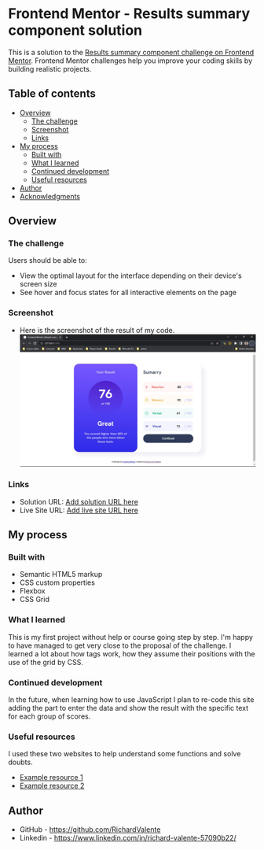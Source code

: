 # Frontend Mentor - Results summary component solution

This is a solution to the [Results summary component challenge on Frontend Mentor](https://www.frontendmentor.io/challenges/results-summary-component-CE_K6s0maV). Frontend Mentor challenges help you improve your coding skills by building realistic projects. 

## Table of contents

- [Overview](#overview)
  - [The challenge](#the-challenge)
  - [Screenshot](#screenshot)
  - [Links](#links)
- [My process](#my-process)
  - [Built with](#built-with)
  - [What I learned](#what-i-learned)
  - [Continued development](#continued-development)
  - [Useful resources](#useful-resources)
- [Author](#author)
- [Acknowledgments](#acknowledgments)


## Overview

### The challenge

Users should be able to:

- View the optimal layout for the interface depending on their device's screen size
- See hover and focus states for all interactive elements on the page

### Screenshot

- Here is the screenshot of the result of my code. 
![](./screenshot.jpg)


### Links

- Solution URL: [Add solution URL here](https://your-solution-url.com)
- Live Site URL: [Add live site URL here](https://your-live-site-url.com)

## My process

### Built with

- Semantic HTML5 markup
- CSS custom properties
- Flexbox
- CSS Grid

### What I learned

This is my first project without help or course going step by step.
I'm happy to have managed to get very close to the proposal of the challenge.
I learned a lot about how tags work, how they assume their positions with the use of the grid by CSS.


### Continued development

In the future, when learning how to use JavaScript I plan to re-code this site adding the part to enter the data and show the result with the specific text for each group of scores.

### Useful resources

I used these two websites to help understand some functions and solve doubts.

- [Example resource 1](https://developer.mozilla.org/pt-BR/docs/Web/HTML) 
- [Example resource 2](https://www.w3schools.com/html/) 


## Author

- GitHub - https://github.com/RichardValente
- Linkedin - https://www.linkedin.com/in/richard-valente-57090b22/


